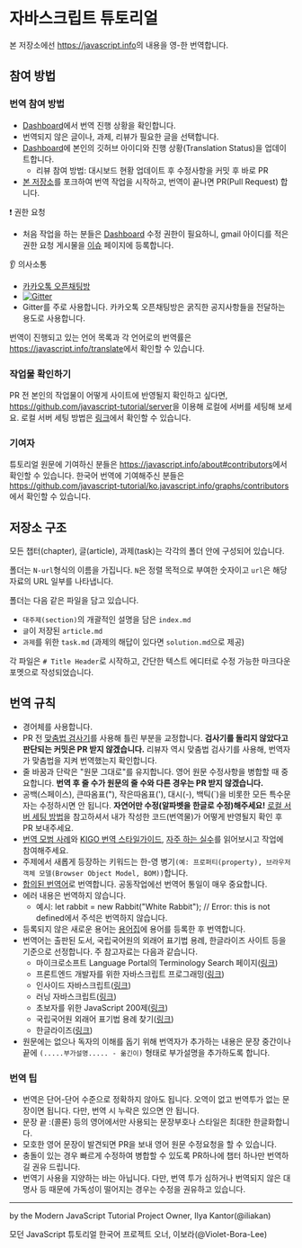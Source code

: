 # 자바스크립트 튜토리얼

본 저장소에선 <https://javascript.info>의 내용을 영-한 번역합니다.

## 참여 방법

### 번역 참여 방법

- [Dashboard](https://docs.google.com/spreadsheets/d/1fYaEI8vz26N3R2VaxrlNnk9fMQ8zIy4RpvjRp4jZd0Q/edit#gid=0)에서 번역 진행 상황을 확인합니다.
- 번역되지 않은 글이나, 과제, 리뷰가 필요한 글을 선택합니다.
- [Dashboard](https://docs.google.com/spreadsheets/d/1fYaEI8vz26N3R2VaxrlNnk9fMQ8zIy4RpvjRp4jZd0Q/edit#gid=0)에 본인의 깃허브 아이디와 진행 상황(Translation Status)을 업데이트합니다.
  - 리뷰 참여 방법: 대시보드 현황 업데이트 후 수정사항을 커밋 후 바로 PR
- [본 저장소](https://github.com/javascript-tutorial/ko.javascript.info)를 포크하여 번역 작업을 시작하고, 번역이 끝나면 PR(Pull Request) 합니다.

:exclamation: 권한 요청
- 처음 작업을 하는 분들은 [Dashboard](https://docs.google.com/spreadsheets/d/1fYaEI8vz26N3R2VaxrlNnk9fMQ8zIy4RpvjRp4jZd0Q/edit#gid=0) 수정 권한이 필요하니, gmail 아이디를 적은 권한 요청 게시물을 [이슈](https://github.com/Violet-Bora-Lee/javascript-tutorial-ko/issues) 페이지에 등록합니다.

👂 의사소통
- [카카오톡 오픈채팅방](https://open.kakao.com/o/gSBnoLab)
- [![Gitter](https://badges.gitter.im/javascript-tutorial/ko.javascript.info.svg)](https://gitter.im/javascript-tutorial/ko.javascript.info?utm_source=badge&utm_medium=badge&utm_campaign=pr-badge)
- Gitter를 주로 사용합니다. 카카오톡 오픈채팅방은 굵직한 공지사항들을 전달하는 용도로 사용합니다. 

번역이 진행되고 있는 언어 목록과 각 언어로의 번역률은 <https://javascript.info/translate>에서 확인할 수 있습니다.

### 작업물 확인하기
PR 전 본인의 작업물이 어떻게 사이트에 반영될지 확인하고 싶다면, <https://github.com/javascript-tutorial/server>을 이용해 로컬에 서버를 세팅해 보세요. 로컬 서버 세팅 방법은 [링크](https://github.com/javascript-tutorial/ko.javascript.info/wiki/%EB%A1%9C%EC%BB%AC-%EC%84%9C%EB%B2%84-%EC%84%B8%ED%8C%85%ED%95%98%EA%B8%B0)에서 확인할 수 있습니다.

### 기여자
튜토리얼 원문에 기여하신 분들은 <https://javascript.info/about#contributors>에서 확인할 수 있습니다. 한국어 번역에 기여해주신 분들은 <https://github.com/javascript-tutorial/ko.javascript.info/graphs/contributors>에서 확인할 수 있습니다.

## 저장소 구조

모든 챕터(chapter), 글(article), 과제(task)는 각각의 폴더 안에 구성되어 있습니다.

폴더는 `N-url`형식의 이름을 가집니다. `N`은 정렬 목적으로 부여한 숫자이고 `url`은 해당 자료의 URL 일부를 나타냅니다.

폴더는 다음 같은 파일을 담고 있습니다.

  - `대주제(section)`의 개괄적인 설명을 담은 `index.md`
  - `글`이 저장된 `article.md`
  - `과제`를 위한 `task.md` (과제의 해답이 있다면 `solution.md`으로 제공)

각 파일은 `# Title Header`로 시작하고, 간단한 텍스트 에디터로 수정 가능한 마크다운 포멧으로 작성되었습니다.

## 번역 규칙

* 경어체를 사용합니다.
* PR 전 [맞춤법 검사기](http://speller.cs.pusan.ac.kr/)를 사용해 틀린 부분을 교정합니다. **검사기를 돌리지 않았다고 판단되는 커밋은 PR 받지 않겠습니다.** 리뷰자 역시 맞춤법 검사기를 사용해, 번역자가 맞춤법을 지켜 번역했는지 확인합니다.
* 줄 바꿈과 단락은 "원문 그대로"를 유지합니다. 영어 원문 수정사항을 병합할 때 중요합니다. **번역 후 줄 수가 원문의 줄 수와 다른 경우는 PR 받지 않겠습니다.**
* 공백(스페이스), 큰따옴표("), 작은따옴표('), 대시(-), 백틱(\`)을 비롯한 모든 특수문자는 수정하시면 안 됩니다. **자연어만 수정(알파벳을 한글로 수정)해주세요!** [로컬 서버 세팅 방법](https://github.com/javascript-tutorial/ko.javascript.info/wiki/%EB%A1%9C%EC%BB%AC-%EC%84%9C%EB%B2%84-%EC%84%B8%ED%8C%85%ED%95%98%EA%B8%B0)을 참고하셔서 내가 작성한 코드(번역물)가 어떻게 반영될지 확인 후 PR 보내주세요.
* [번역 모범 사례](https://github.com/javascript-tutorial/ko.javascript.info/wiki/%EB%B2%88%EC%97%AD-%EB%AA%A8%EB%B2%94-%EC%82%AC%EB%A1%80)와 [KIGO 번역 스타일가이드](https://www.facebook.com/groups/kigostyleguide/permalink/930262127127479/), [자주 하는 실수](https://docs.google.com/spreadsheets/d/1fYaEI8vz26N3R2VaxrlNnk9fMQ8zIy4RpvjRp4jZd0Q/edit#gid=579221672)를 읽어보시고 작업에 참여해주세요.
* 주제에서 새롭게 등장하는 키워드는 한-영 병기`(예: 프로퍼티(property), 브라우저 객체 모델(Browser Object Model, BOM))`합니다.
* [합의된 번역어](https://docs.google.com/spreadsheets/d/1fYaEI8vz26N3R2VaxrlNnk9fMQ8zIy4RpvjRp4jZd0Q/edit#gid=1401860741)로 번역합니다. 공동작업에선 번역어 통일이 매우 중요합니다.
* 에러 내용은 번역하지 않습니다.
  * 예시: let rabbit = new Rabbit("White Rabbit"); // Error: this is not defined에서 주석은 번역하지 않습니다.
* 등록되지 않은 새로운 용어는 [용어집](https://docs.google.com/spreadsheets/u/1/d/1fYaEI8vz26N3R2VaxrlNnk9fMQ8zIy4RpvjRp4jZd0Q/edit#gid=1401860741)에 용어를 등록한 후 번역합니다.
* 번역어는 출판된 도서, 국립국어원의 외래어 표기법 용례, 한글라이즈 사이트 등을 기준으로 선정합니다. 주 참고자료는 다음과 같습니다.
  * 마이크로소프트 Language Portal의 Terminology Search 페이지([링크](https://www.microsoft.com/en-us/language/Search))
  * 프론트엔드 개발자를 위한 자바스크립트 프로그래밍([링크](https://www.kyobobook.co.kr/product/detailViewKor.laf?ejkGb=KOR&mallGb=KOR&barcode=9788966260768&orderClick=LIK&Kc=))
  * 인사이드 자바스크립트([링크](https://www.kyobobook.co.kr/product/detailViewKor.laf?mallGb=KOR&ejkGb=KOR&barcode=9788968480652))
  * 러닝 자바스크립트([링크](https://www.kyobobook.co.kr/product/detailViewKor.laf?mallGb=KOR&ejkGb=KOR&barcode=9788968483387))
  * 초보자를 위한 JavaScript 200제([링크](http://www.yes24.com/Product/Goods/70746749?Acode=101))
  * 국립국어원 외래어 표기법 용례 찾기([링크](http://www.korean.go.kr/front/foreignSpell/foreignSpellList.do?mn_id=96))
  * 한글라이즈([링크](https://hangulize.org/))
* 원문에는 없으나 독자의 이해를 돕기 위해 번역자가 추가하는 내용은 문장 중간이나 끝에 `(.....부가설명..... - 옮긴이)` 형태로 부가설명을 추가하도록 합니다.

### 번역 팁

- 번역은 단어-단어 수준으로 정확하지 않아도 됩니다. 오역이 없고 번역투가 없는 문장이면 됩니다. 다만, 번역 시 누락은 있으면 안 됩니다.
- 문장 끝 :(콜론) 등의 영어에서만 사용되는 문장부호나 스타일은 최대한 한글화합니다.
- 모호한 영어 문장이 발견되면 PR을 보내 영어 원문 수정요청을 할 수 있습니다.
- 충돌이 있는 경우 빠르게 수정하여 병합할 수 있도록 PR하나에 챕터 하나만 번역하길 권유 드립니다.
- 번역기 사용을 지양하는 바는 아닙니다. 다만, 번역 투가 심하거나 번역되지 않은 대명사 등 때문에 가독성이 떨어지는 경우는 수정을 권유하고 있습니다.
---
by the Modern JavaScript Tutorial Project Owner, Ilya Kantor(@iliakan)

모던 JavaScript 튜토리얼 한국어 프로젝트 오너, 이보라(@Violet-Bora-Lee)
